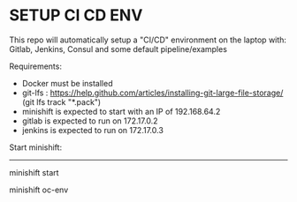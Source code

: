 SETUP CI CD ENV
===============

This repo will automatically setup a "CI/CD" environment on the laptop with: Gitlab, Jenkins, Consul and some default pipeline/examples

Requirements: 

* Docker must be installed
* git-lfs : https://help.github.com/articles/installing-git-large-file-storage/ (git lfs track "*.pack")
* minishift is expected to start with an IP of 192.168.64.2
* gitlab is expected to run on 172.17.0.2
* jenkins is expected to run on 172.17.0.3


Start minishift: 
****************

minishift start

minishift oc-env 





